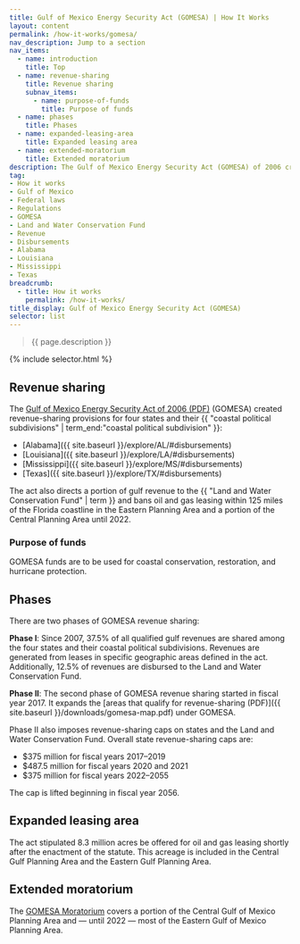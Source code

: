 ```yaml
---
title: Gulf of Mexico Energy Security Act (GOMESA) | How It Works
layout: content
permalink: /how-it-works/gomesa/
nav_description: Jump to a section
nav_items:
  - name: introduction
    title: Top
  - name: revenue-sharing
    title: Revenue sharing
    subnav_items:
      - name: purpose-of-funds
        title: Purpose of funds
  - name: phases
    title: Phases
  - name: expanded-leasing-area
    title: Expanded leasing area
  - name: extended-moratorium
    title: Extended moratorium
description: The Gulf of Mexico Energy Security Act (GOMESA) of 2006 created a revenue-sharing model for oil- and gas-producing gulf states. Under the act, Alabama, Louisiana, Mississippi, and Texas receive a portion of the revenue generated from oil and gas production offshore in the Gulf of Mexico. The act also directs a portion of revenue to the Land and Water Conservation Fund.
tag:
- How it works
- Gulf of Mexico
- Federal laws
- Regulations
- GOMESA
- Land and Water Conservation Fund
- Revenue
- Disbursements
- Alabama
- Louisiana
- Mississippi
- Texas
breadcrumb:
  - title: How it works
    permalink: /how-it-works/
title_display: Gulf of Mexico Energy Security Act (GOMESA)
selector: list
---
```


> {{ page.description }}

{% include selector.html %}

## Revenue sharing
The [Gulf of Mexico Energy Security Act of 2006 (PDF)](https://www.boem.gov/GOMESA/) (GOMESA) created revenue-sharing provisions for four states and their {{ "coastal political subdivisions" | term_end:"coastal political subdivision" }}:

* [Alabama]({{ site.baseurl }}/explore/AL/#disbursements)
* [Louisiana]({{ site.baseurl }}/explore/LA/#disbursements)
* [Mississippi]({{ site.baseurl }}/explore/MS/#disbursements)
* [Texas]({{ site.baseurl }}/explore/TX/#disbursements)

The act also directs a portion of gulf revenue to the {{ "Land and Water Conservation Fund" | term }} and bans oil and gas leasing within 125 miles of the Florida coastline in the Eastern Planning Area and a portion of the Central Planning Area until 2022.

### Purpose of funds
GOMESA funds are to be used for coastal conservation, restoration, and hurricane protection.

## Phases
There are two phases of GOMESA revenue sharing:

**Phase I**: Since 2007, 37.5% of all qualified gulf revenues are shared among the four states and their coastal political subdivisions. Revenues are generated from leases in specific geographic areas defined in the act. Additionally, 12.5% of revenues are disbursed to the Land and Water Conservation Fund.

**Phase II**: The second phase of GOMESA revenue sharing started in fiscal year 2017. It expands the [areas that qualify for revenue-sharing (PDF)]({{ site.baseurl }}/downloads/gomesa-map.pdf) under GOMESA.

Phase II also imposes revenue-sharing caps on states and the Land and Water Conservation Fund. Overall state revenue-sharing caps are:

- $375 million for fiscal years 2017–2019
- $487.5 million for fiscal years 2020 and 2021
- $375 million for fiscal years 2022–2055

The cap is lifted beginning in fiscal year 2056.

## Expanded leasing area
The act stipulated 8.3 million acres be offered for oil and gas leasing shortly after the enactment of the statute. This acreage is included in the Central Gulf Planning Area and the Eastern Gulf Planning Area.

## Extended moratorium
The [GOMESA Moratorium](https://www.boem.gov/Areas-Under-Moratoria/) covers a portion of the Central Gulf of Mexico Planning Area and — until 2022 — most of the Eastern Gulf of Mexico Planning Area.
